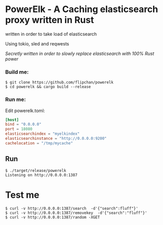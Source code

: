 
# PowerElk - A Caching elasticsearch proxy written in Rust   


written in order to take load of elasticsearch


Using tokio, sled and reqwests  

*Secretly written in order to slowly replace elasticsearch with 100% Rust power*


### Build me:    
```shell 
$ git clone https://github.com/flipchan/powerelk
$ cd powerelk && cargo build --release
```

### Run me:  
Edit powerelk.toml: 

```toml
[host]
bind = "0.0.0.0"
port = 18080
elasticsearchindex = "myelkindex"
elasticsearchinstance = "http://0.0.0.0:9200"
cachelocation = "/tmp/mycache"
```

## Run   
```shell
$ ./target/release/powerelk
Listening on http://0.0.0.0:1387
```






# Test me
```shell  
$ curl -v http://0.0.0.0:1387/search  -d'{"search":fluff"}'   
$ curl -v http://0.0.0.0:1387/removekey  -d'{"search":"fluff"}'   
$ curl -v http://0.0.0.0:1387/random -XGET
```


